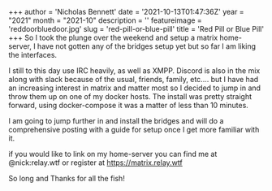 +++
author = 'Nicholas Bennett'
date = '2021-10-13T01:47:36Z'
year = "2021"
month = "2021-10"
description = ''
featureimage = 'reddoorbluedoor.jpg'
slug = 'red-pill-or-blue-pill'
title = 'Red Pill or Blue Pill'
+++
So I took the plunge over the weekend and setup a matrix home-server, I have not gotten any of the bridges setup yet but so far I am liking the interfaces.

I still to this day use IRC heavily, as well as XMPP. Discord is also in the mix along with slack because of the usual, friends, family, etc.... but I have had an increasing interest in matrix and matter most so I decided to jump in and throw them up on one of my docker hosts. The install was pretty straight forward, using docker-compose it was a matter of less than 10 minutes.

I am going to jump further in and install the bridges and will do a comprehensive posting with a guide for setup once I get more familiar with it.

if you would like to link on my home-server you can find me at @nick:relay.wtf or register at https://matrix.relay.wtf

So long and Thanks for all the fish!